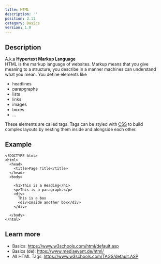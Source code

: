 ```yaml
---
title: HTML
description: ''
position: 2.11
category: Basics
version: 1.0
---
```

## Description

A.k.a **Hypertext Markup Language**<br>
HTML is the markup language of websites.
Markup means that you give meaning to a structure,
you describe in a manner machines can understand what you mean.
You define elements like

- headlines
- parapgraphs
- lists
- links
- images
- boxes
- ...

These elements are called tags. Tags can be styled with [CSS](/basics/css) to build complex layouts by nesting them inside and alongside each other.

## Example
```
<!DOCTYPE html>
<html>
  <head>
    <title>Page Title</title>
  </head>
  <body>

    <h1>This is a Heading</h1>
    <p>This is a paragraph.</p>
    <div>
      This is a box
      <div>Inside another box</div>
    </div>

  </body>
</html>
```

## Learn more
- Basics: https://www.w3schools.com/html/default.asp
- Basics (de): https://www.mediaevent.de/html/
- All HTML Tags: https://www.w3schools.com/TAGS/default.ASP
